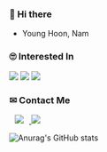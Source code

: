 ### 👋 Hi there 

<!--
**Nam-Younghoon/Nam-Younghoon** is a ✨ _special_ ✨ repository because its `README.md` (this file) appears on your GitHub profile.

Here are some ideas to get you started:

- 🔭 I’m currently working on ...
- 🌱 I’m currently learning ...
- 👯 I’m looking to collaborate on ...
- 🤔 I’m looking for help with ...
- 💬 Ask me about ...
- 📫 How to reach me: ...
- 😄 Pronouns: ...
- ⚡ Fun fact: ...
-->

  <ul>
  <li> Young Hoon, Nam </li>
  </ul>
  
  ### 🙄 Interested In
  <img src="https://img.shields.io/badge/-Android-3DDC84?logo=Android&logoColor=white"/>
  <img src="https://img.shields.io/badge/flutter-02569B?logo=flutter&logoColor=skyblue"/>
  <img src="https://img.shields.io/badge/python-blue?logo=python&logoColor=white"/>
  
  
  ### ✉ Contact Me
  
  <a href="https://www.instagram.com/n.y.hoon/" >
  <img src="http://img.shields.io/badge/-Instagram-black?style=flat&logo=Instagram&link=https://instagram.com/alpox.dev/" style="height : auto; margin-left : 10px; margin-right : 10px;"/>
  </a>
  
  <a href="mailto:huny3410@gmail.com" target="_blank">
  <img src="https://img.shields.io/badge/Gmail-d14836?style=flat-square&logo=Gmail&logoColor=white"/>
  </a>


  ![Anurag's GitHub stats](https://github-readme-stats.vercel.app/api?username=Nam-Younghoon&show_icons=true&theme=radical)
